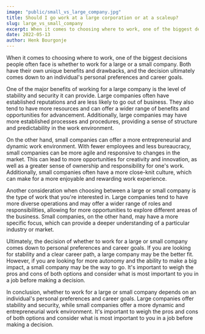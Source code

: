 ```yaml
---
image: "public/small_vs_large_company.jpg"
title: Should I go work at a large corporation or at a scaleup?
slug: large_vs_small_company
excerpt: When it comes to choosing where to work, one of the biggest decisions people often face is whether to work for a large or a small company. Both have their own unique benefits and drawbacks, and the decision ultimately comes down to an individual's personal preferences and career goals.
date: 2022-05-13
author: Henk Bourgonje
---
```


When it comes to choosing where to work, one of the biggest decisions people often face is whether to work for a large or a small company. Both have their own unique benefits and drawbacks, and the decision ultimately comes down to an individual's personal preferences and career goals.

One of the major benefits of working for a large company is the level of stability and security it can provide. Large companies often have established reputations and are less likely to go out of business. They also tend to have more resources and can offer a wider range of benefits and opportunities for advancement. Additionally, large companies may have more established processes and procedures, providing a sense of structure and predictability in the work environment.

On the other hand, small companies can offer a more entrepreneurial and dynamic work environment. With fewer employees and less bureaucracy, small companies can be more agile and responsive to changes in the market. This can lead to more opportunities for creativity and innovation, as well as a greater sense of ownership and responsibility for one's work. Additionally, small companies often have a more close-knit culture, which can make for a more enjoyable and rewarding work experience.

Another consideration when choosing between a large or small company is the type of work that you're interested in. Large companies tend to have more diverse operations and may offer a wider range of roles and responsibilities, allowing for more opportunities to explore different areas of the business. Small companies, on the other hand, may have a more specific focus, which can provide a deeper understanding of a particular industry or market.

Ultimately, the decision of whether to work for a large or small company comes down to personal preferences and career goals. If you are looking for stability and a clear career path, a large company may be the better fit. However, if you are looking for more autonomy and the ability to make a big impact, a small company may be the way to go. It's important to weigh the pros and cons of both options and consider what is most important to you in a job before making a decision.

In conclusion, whether to work for a large or small company depends on an individual's personal preferences and career goals. Large companies offer stability and security, while small companies offer a more dynamic and entrepreneurial work environment. It's important to weigh the pros and cons of both options and consider what is most important to you in a job before making a decision.
